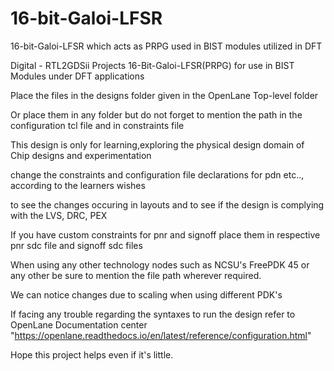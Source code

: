# 16-bit-Galoi-LFSR
16-bit-Galoi-LFSR which acts as PRPG used in BIST modules utilized in DFT

Digital - RTL2GDSii Projects 16-Bit-Galoi-LFSR(PRPG) for use in BIST Modules under DFT applications

Place the files in the designs folder given in the OpenLane Top-level folder

Or place them in any folder but do not forget to mention the path in the configuration tcl file and in constraints file

This design is only for learning,exploring the physical design domain of Chip designs and experimentation

change the constraints and configuration file declarations for pdn etc.., according to the learners wishes

to see the changes occuring in layouts and to see if the design is complying with the LVS, DRC, PEX

If you have custom constraints for pnr and signoff place them in respective pnr sdc file and signoff sdc files

When using any other technology nodes such as NCSU's FreePDK 45 or any other be sure to mention the file path wherever required.

We can notice changes due to scaling when using different PDK's

If facing any trouble regarding the syntaxes to run the design refer to OpenLane Documentation center "https://openlane.readthedocs.io/en/latest/reference/configuration.html"

Hope this project helps even if it's little.
